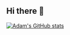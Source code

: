 ## Hi there 👋

[![Adam's GitHub stats](https://github-readme-stats.vercel.app/api?username=ASchoe311)](https://github.com/ASchoe311/github-readme-stats)

<!--
**ASchoe311/ASchoe311** is a ✨ _special_ ✨ repository because its `README.md` (this file) appears on your GitHub profile.

Here are some ideas to get you started:

- 🔭 I’m currently working on ...
- 🌱 I’m currently learning ...
- 👯 I’m looking to collaborate on ...
- 🤔 I’m looking for help with ...
- 💬 Ask me about ...
- 📫 How to reach me: ...
- 😄 Pronouns: ...
- ⚡ Fun fact: ...
-->

